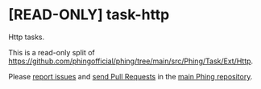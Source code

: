 # [READ-ONLY] task-http

Http tasks.

This is a read-only split of https://github.com/phingofficial/phing/tree/main/src/Phing/Task/Ext/Http.

Please [report issues](https://github.com/phingofficial/phing/issues) and
[send Pull Requests](https://github.com/phingofficial/phing/pulls)
in the [main Phing repository](https://github.com/phingofficial/phing).
